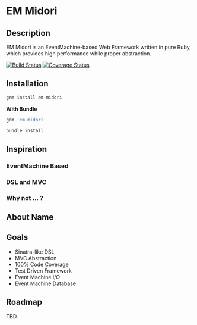 # EM Midori
## Description

EM Midori is an EventMachine-based Web Framework written in pure Ruby, which provides high performance while proper abstraction.

[![Build Status](https://travis-ci.org/heckpsi-lab/em-midori.svg?branch=master)](https://travis-ci.org/heckpsi-lab/em-midori) [![Coverage Status](https://coveralls.io/repos/github/heckpsi-lab/em-midori/badge.svg?branch=master)](https://coveralls.io/github/heckpsi-lab/em-midori?branch=master)

## Installation

```bash
gem install em-midori
```

**With Bundle**

```ruby
gem 'em-midori'
```

```bash
bundle install
```

## Inspiration

### EventMachine Based

### DSL and MVC

### Why not ... ?

## About Name



## Goals

- Sinatra-like DSL
- MVC Abstraction
- 100% Code Coverage
- Test Driven Framework
- Event Machine I/O
- Event Machine Database

## Roadmap

TBD.